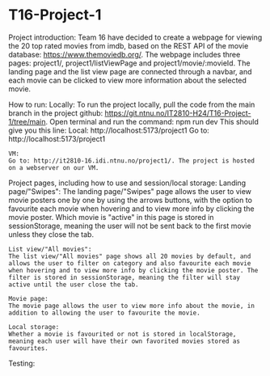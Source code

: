# T16-Project-1
Project introduction:
    Team 16 have decided to create a webpage for viewing the 20 top rated movies from imdb, based on the REST API of the movie database: https://www.themoviedb.org/. The webpage includes three pages: project1/, project1/listViewPage and project1/movie/:movieId. The landing page and the list view page are connected through a navbar, and each movie can be clicked to view more information about the selected movie.

How to run:
    Locally:
    To run the project locally, pull the code from the main branch in the project github: https://git.ntnu.no/IT2810-H24/T16-Project-1/tree/main.
    Open terminal and run the command: npm run dev
    This should give you this line: 
        Local:   http://localhost:5173/project1
    Go to: http://localhost:5173/project1

    VM:
    Go to: http://it2810-16.idi.ntnu.no/project1/. The project is hosted on a webserver on our VM.

Project pages, including how to use and session/local storage:
    Landing page/"Swipes":
    The landing page/"Swipes" page allows the user to view movie posters one by one by using the arrows buttons, with the option to favourite each movie when hovering and to view more info by clicking the movie poster. Which movie is "active" in this page is stored in sessionStorage, meaning the user will not be sent back to the first movie unless they close the tab.

    List view/"All movies":
    The list view/"All movies" page shows all 20 movies by default, and allows the user to filter on category and also favourite each movie when hovering and to view more info by clicking the movie poster. The filter is stored in sessionStorage, meaning the filter will stay active until the user close the tab.

    Movie page:
    The movie page allows the user to view more info about the movie, in addition to allowing the user to favourite the movie.

    Local storage:
    Whether a movie is favourited or not is stored in localStorage, meaning each user will have their own favorited movies stored as favourites.

Testing: